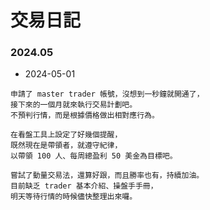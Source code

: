 # 交易日記

### 2024.05

- 2024-05-01
```
申請了 master trader 帳號，沒想到一秒鐘就開通了，
接下來的一個月就來執行交易計劃吧。
不預判行情，而是根據價格做出相對應行為。

在看盤工具上設定了好幾個提醒，
既然現在是帶領者，就遵守紀律，
以帶領 100 人、每周總盈利 50 美金為目標吧。

嘗試了動量交易法，還算好跟，而且勝率也有，持續加油。
目前缺乏 trader 基本介紹、操盤手手冊，
明天等待行情的時候儘快整理出來囉。
```
